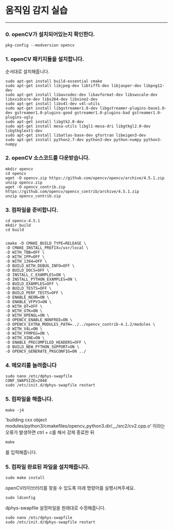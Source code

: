 # 움직임 감지 실습
-----------------------
### 0. openCV가 설치되어있는지 확인한다.
```
pkg-config --modversion opencv
```
### 1. openCV 패키지들을 설치합니다.
순서대로 설치해줍니다.

```
sudo apt-get install build-essential cmake
sudo apt-get install libjpeg-dev libtiff5-dev libjasper-dev libpng12-dev
sudo apt-get install libavcodec-dev libavformat-dev libswscale-dev libxvidcore-dev libx264-dev libxine2-dev
sudo apt-get install libv4l-dev v4l-utils
sudo apt-get install libgstreamer1.0-dev libgstreamer-plugins-base1.0-dev gstreamer1.0-plugins-good gstreamer1.0-plugins-bad gstreamer1.0-plugins-ugly
sudo apt-get install libgtk2.0-dev
sudo apt-get install mesa-utils libgl1-mesa-dri libgtkgl2.0-dev libgtkglext1-dev
sudo apt-get install libatlas-base-dev gfortran libeigen3-dev
sudo apt-get install python2.7-dev python3-dev python-numpy python3-numpy
```

### 2. openCV 소스코드를 다운받습니다.

```
mkdir opencv
cd opencv
wget -O opencv.zip https://github.com/opencv/opencv/archive/4.5.1.zip
unzip opencv.zip
wget -O opencv_contrib.zip https://github.com/opencv/opencv_contrib/archive/4.5.1.zip
unzip opencv_contrib.zip
```

### 3. 컴파일을 준비합니다.
```
cd opencv-4.5.1
mkdir build
cd build


cmake -D CMAKE_BUILD_TYPE=RELEASE \
-D CMAKE_INSTALL_PREFIX=/usr/local \
-D WITH_TBB=OFF \
-D WITH_IPP=OFF \
-D WITH_1394=OFF \
-D BUILD_WITH_DEBUG_INFO=OFF \
-D BUILD_DOCS=OFF \
-D INSTALL_C_EXAMPLES=ON \
-D INSTALL_PYTHON_EXAMPLES=ON \
-D BUILD_EXAMPLES=OFF \
-D BUILD_TESTS=OFF \
-D BUILD_PERF_TESTS=OFF \
-D ENABLE_NEON=ON \
-D ENABLE_VFPV3=ON \
-D WITH_QT=OFF \
-D WITH_GTK=ON \
-D WITH_OPENGL=ON \
-D OPENCV_ENABLE_NONFREE=ON \
-D OPENCV_EXTRA_MODULES_PATH=../../opencv_contrib-4.1.2/modules \
-D WITH_V4L=ON \
-D WITH_FFMPEG=ON \
-D WITH_XINE=ON \
-D ENABLE_PRECOMPILED_HEADERS=OFF \
-D BUILD_NEW_PYTHON_SUPPORT=ON \
-D OPENCV_GENERATE_PKGCONFIG=ON ../
```
### 4. 메모리를 늘려줍니다
```
sudo nano /etc/dphys-swapfile
CONF_SWAPSIZE=2048
sudo /etc/init.d/dphys-swapfile restart
```
### 5. 컴파일을 해줍니다.
```
make -j4
```
'building cxx object modules/python3/cmakefiles/opencv_python3.dir/__/src2/cv2.cpp.o'
이라는 오류가 발생하면 ctrl + c를 해서 강제 종료한 뒤
```
make
```
를 입력해줍니다.
### 5. 컴파일 완료된 파일을 설치해줍니다.
```
sudo make install
```
openCV라이브러리를 찾을 수 있도록 아래 명령어를 실행시켜주세요.
```
sudo ldconfig
```
dphys-swapfile 설정파일을 원래대로 수정해줍니다.
```
sudo nano /etc/dphys-swapfile
sudo /etc/init.d/dphys-swapfile restart
```
